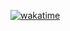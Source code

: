 [![wakatime](https://wakatime.com/badge/github/ohnonick2/NaturzooProjekt.svg)](https://wakatime.com/badge/github/ohnonick2/NaturzooProjekt)
